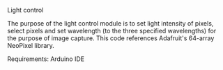 Light control

The purpose of the light control module is to set light intensity of pixels, select pixels and set wavelength (to the three specified wavelengths) for the purpose of image capture. This code references Adafruit's 64-array NeoPixel library.

Requirements:
Arduino IDE